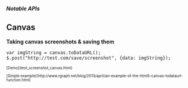 ##### Notable APIs
## Canvas

__Taking canvas screenshots & saving them__

```
var imgString = canvas.toDataURL();
$.post("http://test.com/save/screenshot", {data: imgString});
```

<p style="font-size:0.7em;">[Demo](test_screenshot_canvas.html)</p>
<p style="font-size:0.7em;">[Simple example](http://www.rgraph.net/blog/2013/april/an-example-of-the-html5-canvas-todataurl-function.html)</p>